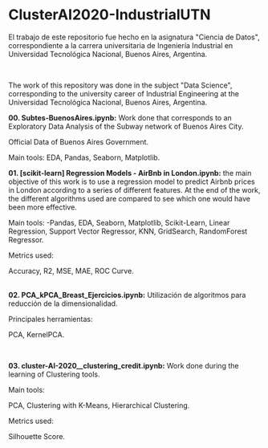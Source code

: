 # ClusterAI2020-IndustrialUTN

El trabajo de este repositorio fue hecho en la asignatura "Ciencia de Datos", correspondiente a la carrera universitaria de Ingeniería Industrial en Universidad Tecnológica Nacional, Buenos Aires, Argentina.

<br>

The work of this repository was done in the subject "Data Science", corresponding to the university career of Industrial Engineering at the Universidad Tecnológica Nacional, Buenos Aires, Argentina.
<br>

<b> 00. Subtes-BuenosAires.ipynb:</b> Work done that corresponds to an Exploratory Data Analysis of the Subway network of Buenos Aires City.

Official Data of Buenos Aires Government.

Main tools:
EDA, Pandas, Seaborn, Matplotlib.
<br>

<b> 01. [scikit-learn] Regression Models - AirBnb in London.ipynb:</b> the main objective of this work is to use a regression model to predict Airbnb prices in London according to a series of different features. At the end of the work, the different algorithms used are compared to see which one would have been more effective.

Main tools:
-Pandas, EDA, Seaborn, Matplotlib, Scikit-Learn, Linear Regression, Support Vector Regressor, KNN, GridSearch, RandomForest Regressor.

Metrics used:

Accuracy, R2, MSE, MAE, ROC Curve.

<br>
<b> 02. PCA_kPCA_Breast_Ejercicios.ipynb:</b> Utilización de algoritmos para reducción de la dimensionalidad. 

Principales herramientas: 

PCA, KernelPCA.

<br>

<b> 03. cluster-AI-2020__clustering_credit.ipynb:</b> Work done during the learning of Clustering tools.

Main tools:

PCA, Clustering with K-Means, Hierarchical Clustering.

Metrics used:

Silhouette Score.
